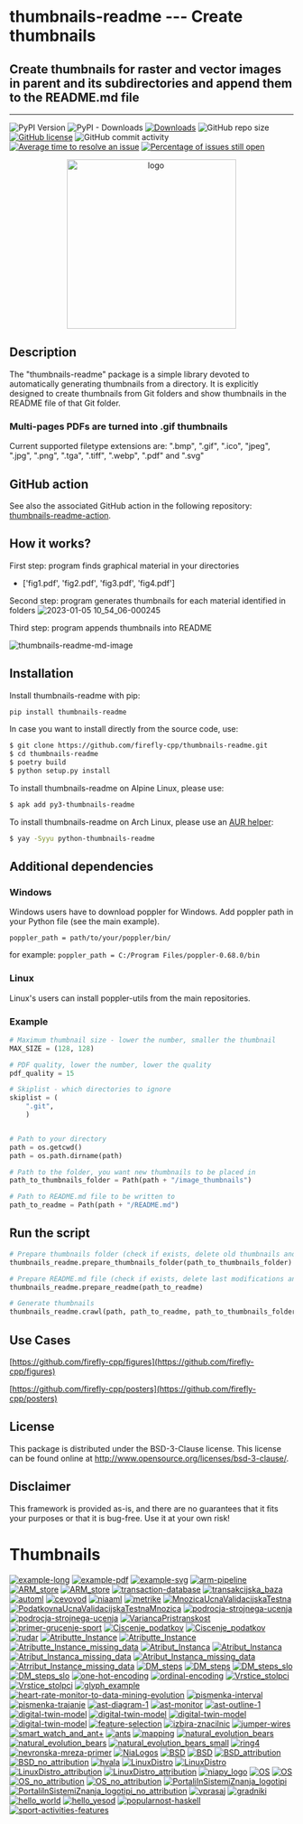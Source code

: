 # thumbnails-readme --- Create thumbnails

## Create thumbnails for raster and vector images in parent and its subdirectories and append them to the README.md file

---
![PyPI Version](https://img.shields.io/pypi/v/thumbnails-readme.svg)
![PyPI - Downloads](https://img.shields.io/pypi/dm/thumbnails-readme.svg)
[![Downloads](https://pepy.tech/badge/thumbnails-readme)](https://pepy.tech/project/thumbnails-readme)
![GitHub repo size](https://img.shields.io/github/repo-size/firefly-cpp/thumbnails-readme?style=flat-square)
[![GitHub license](https://img.shields.io/github/license/firefly-cpp/thumbnails-readme.svg)](https://github.com/firefly-cpp/thumbnails-readme/blob/master/LICENSE)
![GitHub commit activity](https://img.shields.io/github/commit-activity/w/firefly-cpp/thumbnails-readme.svg)
[![Average time to resolve an issue](http://isitmaintained.com/badge/resolution/firefly-cpp/thumbnails-readme.svg)](http://isitmaintained.com/project/firefly-cpp/thumbnails-readme "Average time to resolve an issue")
[![Percentage of issues still open](http://isitmaintained.com/badge/open/firefly-cpp/thumbnails-readme.svg)](http://isitmaintained.com/project/firefly-cpp/thumbnails-readme "Percentage of issues still open")

<p align="center">
  <img alt="logo" width="300" src=".github/images/logo_background.png">
</p>


## Description
The "thumbnails-readme" package is a simple library devoted to automatically generating thumbnails from a directory. It is explicitly designed to create thumbnails from Git folders and show thumbnails in the README file of that Git folder.

### Multi-pages PDFs are turned into .gif thumbnails

Current supported filetype extensions are: ".bmp", ".gif", ".ico", "jpeg", ".jpg", ".png", ".tga", ".tiff", ".webp", ".pdf" and ".svg"

## GitHub action

See also the associated GitHub action in the following repository: [thumbnails-readme-action](https://github.com/KukovecRok/thumbnails-readme-action).

## How it works?

First step: program finds graphical material in your directories
* ['fig1.pdf', 'fig2.pdf', 'fig3.pdf', 'fig4.pdf']

Second step: program generates thumbnails for each material identified in folders
![2023-01-05 10_54_06-000245](https://user-images.githubusercontent.com/33880044/212469322-e4fe49af-404d-40cd-85f8-63fd3eee162d.png)

Third step: program appends thumbnails into README

![thumbnails-readme-md-image](https://user-images.githubusercontent.com/33880044/224533101-11618c49-61b5-4b6a-bccd-5a1164430bca.png)

## Installation
Install thumbnails-readme with pip:

```sh
pip install thumbnails-readme
```

In case you want to install directly from the source code, use:

```sh
$ git clone https://github.com/firefly-cpp/thumbnails-readme.git
$ cd thumbnails-readme
$ poetry build
$ python setup.py install
```

To install thumbnails-readme on Alpine Linux, please use:

```sh
$ apk add py3-thumbnails-readme
```

To install thumbnails-readme on Arch Linux, please use an [AUR helper](https://wiki.archlinux.org/title/AUR_helpers):

```sh
$ yay -Syyu python-thumbnails-readme
```

## Additional dependencies

### Windows
Windows users have to download poppler for Windows. Add poppler
path in your Python file (see the main example).

``` poppler_path = path/to/your/poppler/bin/ ```

for example: ```poppler_path = C:/Program Files/poppler-0.68.0/bin```

### Linux
Linux's users can install poppler-utils from the main repositories.

### Example

``` python
# Maximum thumbnail size - lower the number, smaller the thumbnail
MAX_SIZE = (128, 128)

# PDF quality, lower the number, lower the quality
pdf_quality = 15

# Skiplist - which directories to ignore
skiplist = (
    ".git",
    )


# Path to your directory
path = os.getcwd()
path = os.path.dirname(path)

# Path to the folder, you want new thumbnails to be placed in
path_to_thumbnails_folder = Path(path + "/image_thumbnails")

# Path to README.md file to be written to
path_to_readme = Path(path + "/README.md")
```

## Run the script

``` python
# Prepare thumbnails folder (check if exists, delete old thumbnails and create new ones)
thumbnails_readme.prepare_thumbnails_folder(path_to_thumbnails_folder)

# Prepare README.md file (check if exists, delete last modifications and place newly generated ones)
thumbnails_readme.prepare_readme(path_to_readme)

# Generate thumbnails
thumbnails_readme.crawl(path, path_to_readme, path_to_thumbnails_folder, MAX_SIZE, pdf_quality, skiplist, poppler_path)
```
## Use Cases

[https://github.com/firefly-cpp/figures](https://github.com/firefly-cpp/figures)

[https://github.com/firefly-cpp/posters](https://github.com/firefly-cpp/posters)

## License

This package is distributed under the BSD-3-Clause license. This license can be found online at <http://www.opensource.org/licenses/bsd-3-clause/>.

## Disclaimer

This framework is provided as-is, and there are no guarantees that it fits your purposes or that it is bug-free. Use it at your own risk!









# Thumbnails
[![example-long](/image_thumbnails/pdf_animation_example-long.gif)](tests\example-long.pdf)
[![example-pdf](/image_thumbnails/pdf_example-pdf_thumb.png)](tests\example-pdf.pdf)
[![example-svg](/image_thumbnails/svg_example-svg_thumb.png)](tests\example-svg.svg)
[![arm-pipeline](/image_thumbnails/pdf_arm-pipeline_thumb.png)](tests\figures-main\association-rule-mining\arm-pipeline.pdf)
[![ARM_store](/image_thumbnails/pdf_ARM_store_thumb.png)](tests\figures-main\association-rule-mining\ARM_store.pdf)
[![ARM_store](/image_thumbnails/png_ARM_store_thumb.png)](tests\figures-main\association-rule-mining\ARM_store.png)
[![transaction-database](/image_thumbnails/pdf_transaction-database_thumb.png)](tests\figures-main\association-rule-mining\transaction-database.pdf)
[![transakcijska_baza](/image_thumbnails/pdf_transakcijska_baza_thumb.png)](tests\figures-main\association-rule-mining\transakcijska_baza.pdf)
[![automl](/image_thumbnails/pdf_automl_thumb.png)](tests\figures-main\automl\si\automl.pdf)
[![cevovod](/image_thumbnails/pdf_cevovod_thumb.png)](tests\figures-main\automl\si\cevovod.pdf)
[![niaaml](/image_thumbnails/pdf_niaaml_thumb.png)](tests\figures-main\automl\si\niaaml.pdf)
[![metrike](/image_thumbnails/pdf_metrike_thumb.png)](tests\figures-main\classification\metrike.pdf)
[![MnozicaUcnaValidacijskaTestna](/image_thumbnails/pdf_MnozicaUcnaValidacijskaTestna_thumb.png)](tests\figures-main\classification\MnozicaUcnaValidacijskaTestna.pdf)
[![PodatkovnaUcnaValidacijskaTestnaMnozica](/image_thumbnails/pdf_PodatkovnaUcnaValidacijskaTestnaMnozica_thumb.png)](tests\figures-main\classification\PodatkovnaUcnaValidacijskaTestnaMnozica.pdf)
[![podrocja-strojnega-ucenja](/image_thumbnails/pdf_podrocja-strojnega-ucenja_thumb.png)](tests\figures-main\classification\podrocja-strojnega-ucenja.pdf)
[![podrocja-strojnega-ucenja](/image_thumbnails/png_podrocja-strojnega-ucenja_thumb.png)](tests\figures-main\classification\podrocja-strojnega-ucenja.png)
[![VariancaPristranskost](/image_thumbnails/pdf_VariancaPristranskost_thumb.png)](tests\figures-main\classification\VariancaPristranskost.pdf)
[![primer-grucenje-sport](/image_thumbnails/pdf_primer-grucenje-sport_thumb.png)](tests\figures-main\clustering\primer-grucenje-sport.pdf)
[![Ciscenje_podatkov](/image_thumbnails/pdf_Ciscenje_podatkov_thumb.png)](tests\figures-main\data-cleaning\Ciscenje_podatkov.pdf)
[![Ciscenje_podatkov](/image_thumbnails/png_Ciscenje_podatkov_thumb.png)](tests\figures-main\data-cleaning\Ciscenje_podatkov.png)
[![rudar](/image_thumbnails/png_rudar_thumb.png)](tests\figures-main\data-mining\rudar.png)
[![Atributte_Instance](/image_thumbnails/pdf_Atributte_Instance_thumb.png)](tests\figures-main\data-mining\DM_steps\Atributte_Instance.pdf)
[![Atributte_Instance](/image_thumbnails/png_Atributte_Instance_thumb.png)](tests\figures-main\data-mining\DM_steps\Atributte_Instance.png)
[![Atributte_Instance_missing_data](/image_thumbnails/pdf_Atributte_Instance_missing_data_thumb.png)](tests\figures-main\data-mining\DM_steps\Atributte_Instance_missing_data.pdf)
[![Atribut_Instanca](/image_thumbnails/pdf_Atribut_Instanca_thumb.png)](tests\figures-main\data-mining\DM_steps\Atribut_Instanca.pdf)
[![Atribut_Instanca](/image_thumbnails/png_Atribut_Instanca_thumb.png)](tests\figures-main\data-mining\DM_steps\Atribut_Instanca.png)
[![Atribut_Instanca_missing_data](/image_thumbnails/pdf_Atribut_Instanca_missing_data_thumb.png)](tests\figures-main\data-mining\DM_steps\Atribut_Instanca_missing_data.pdf)
[![Atribut_Instanca_missing_data](/image_thumbnails/png_Atribut_Instanca_missing_data_thumb.png)](tests\figures-main\data-mining\DM_steps\Atribut_Instanca_missing_data.png)
[![Atrribut_Instance_missing_data](/image_thumbnails/png_Atrribut_Instance_missing_data_thumb.png)](tests\figures-main\data-mining\DM_steps\Atrribut_Instance_missing_data.png)
[![DM_steps](/image_thumbnails/pdf_DM_steps_thumb.png)](tests\figures-main\data-mining\DM_steps\DM_steps.pdf)
[![DM_steps](/image_thumbnails/png_DM_steps_thumb.png)](tests\figures-main\data-mining\DM_steps\DM_steps.png)
[![DM_steps_slo](/image_thumbnails/pdf_DM_steps_slo_thumb.png)](tests\figures-main\data-mining\DM_steps\DM_steps_slo.pdf)
[![DM_steps_slo](/image_thumbnails/png_DM_steps_slo_thumb.png)](tests\figures-main\data-mining\DM_steps\DM_steps_slo.png)
[![one-hot-encoding](/image_thumbnails/pdf_one-hot-encoding_thumb.png)](tests\figures-main\data-mining\preprocessing\one-hot-encoding.pdf)
[![ordinal-encoding](/image_thumbnails/pdf_ordinal-encoding_thumb.png)](tests\figures-main\data-mining\preprocessing\ordinal-encoding.pdf)
[![Vrstice_stolpci](/image_thumbnails/pdf_Vrstice_stolpci_thumb.png)](tests\figures-main\data-mining\preprocessing\Vrstice_stolpci.pdf)
[![Vrstice_stolpci](/image_thumbnails/png_Vrstice_stolpci_thumb.png)](tests\figures-main\data-mining\preprocessing\Vrstice_stolpci.png)
[![glyph_example](/image_thumbnails/pdf_glyph_example_thumb.png)](tests\figures-main\data-mining-in-sport\glyph_example.pdf)
[![heart-rate-monitor-to-data-mining-evolution](/image_thumbnails/pdf_heart-rate-monitor-to-data-mining-evolution_thumb.png)](tests\figures-main\data-mining-in-sport\heart-rate-monitor-to-data-mining-evolution.pdf)
[![pismenka-interval](/image_thumbnails/pdf_pismenka-interval_thumb.png)](tests\figures-main\data-mining-in-sport\pismenka-interval.pdf)
[![pismenka-trajanje](/image_thumbnails/pdf_pismenka-trajanje_thumb.png)](tests\figures-main\data-mining-in-sport\pismenka-trajanje.pdf)
[![ast-diagram-1](/image_thumbnails/pdf_ast-diagram-1_thumb.png)](tests\figures-main\digital-twin\artificial-sport-trainer\ast-diagram-1.pdf)
[![ast-monitor](/image_thumbnails/jpg_ast-monitor_thumb.png)](tests\figures-main\digital-twin\artificial-sport-trainer\ast-monitor.JPG)
[![ast-outline-1](/image_thumbnails/pdf_ast-outline-1_thumb.png)](tests\figures-main\digital-twin\artificial-sport-trainer\ast-outline-1.pdf)
[![digital-twin-model](/image_thumbnails/png_digital-twin-model_thumb.png)](tests\figures-main\digital-twin\model-EN\digital-twin-model.png)
[![digital-twin-model](/image_thumbnails/svg_digital-twin-model_thumb.png)](tests\figures-main\digital-twin\model-EN\digital-twin-model.svg)
[![digital-twin-model](/image_thumbnails/png_digital-twin-model_thumb.png)](tests\figures-main\digital-twin\model-SI\digital-twin-model.png)
[![digital-twin-model](/image_thumbnails/svg_digital-twin-model_thumb.png)](tests\figures-main\digital-twin\model-SI\digital-twin-model.svg)
[![feature-selection](/image_thumbnails/pdf_feature-selection_thumb.png)](tests\figures-main\feature-selection\feature-selection.pdf)
[![izbira-znacilnic](/image_thumbnails/pdf_izbira-znacilnic_thumb.png)](tests\figures-main\feature-selection\izbira-znacilnic.pdf)
[![jumper-wires](/image_thumbnails/jpg_jumper-wires_thumb.png)](tests\figures-main\hardware\jumper-wires.JPG)
[![smart_watch_and_ant+](/image_thumbnails/jpg_smart_watch_and_ant+_thumb.png)](tests\figures-main\hardware\smart_watch_and_ant+.jpg)
[![ants](/image_thumbnails/pdf_ants_thumb.png)](tests\figures-main\nature-inspired-algorithms\ants.pdf)
[![mapping](/image_thumbnails/pdf_mapping_thumb.png)](tests\figures-main\nature-inspired-algorithms\mapping.pdf)
[![natural_evolution_bears](/image_thumbnails/pdf_natural_evolution_bears_thumb.png)](tests\figures-main\nature-inspired-algorithms\natural_evolution_bears.pdf)
[![natural_evolution_bears](/image_thumbnails/png_natural_evolution_bears_thumb.png)](tests\figures-main\nature-inspired-algorithms\natural_evolution_bears.png)
[![natural_evolution_bears_small](/image_thumbnails/png_natural_evolution_bears_small_thumb.png)](tests\figures-main\nature-inspired-algorithms\natural_evolution_bears_small.png)
[![ring4](/image_thumbnails/pdf_ring4_thumb.png)](tests\figures-main\nature-inspired-algorithms\ring4.pdf)
[![nevronska-mreza-primer](/image_thumbnails/pdf_nevronska-mreza-primer_thumb.png)](tests\figures-main\neural-network\nevronska-mreza-primer.pdf)
[![NiaLogos](/image_thumbnails/png_NiaLogos_thumb.png)](tests\figures-main\nialogos\NiaLogos.png)
[![BSD](/image_thumbnails/pdf_BSD_thumb.png)](tests\figures-main\other\BSD.pdf)
[![BSD](/image_thumbnails/svg_BSD_thumb.png)](tests\figures-main\other\BSD.svg)
[![BSD_attribution](/image_thumbnails/pdf_BSD_attribution_thumb.png)](tests\figures-main\other\BSD_attribution.pdf)
[![BSD_no_attribution](/image_thumbnails/pdf_BSD_no_attribution_thumb.png)](tests\figures-main\other\BSD_no_attribution.pdf)
[![hvala](/image_thumbnails/pdf_hvala_thumb.png)](tests\figures-main\other\hvala.pdf)
[![LinuxDistro](/image_thumbnails/pdf_LinuxDistro_thumb.png)](tests\figures-main\other\LinuxDistro.pdf)
[![LinuxDistro](/image_thumbnails/svg_LinuxDistro_thumb.png)](tests\figures-main\other\LinuxDistro.svg)
[![LinuxDistro_attribution](/image_thumbnails/pdf_LinuxDistro_attribution_thumb.png)](tests\figures-main\other\LinuxDistro_attribution.pdf)
[![LinuxDistro_attribution](/image_thumbnails/svg_LinuxDistro_attribution_thumb.png)](tests\figures-main\other\LinuxDistro_attribution.svg)
[![niapy_logo](/image_thumbnails/png_niapy_logo_thumb.png)](tests\figures-main\other\niapy_logo.png)
[![OS](/image_thumbnails/pdf_OS_thumb.png)](tests\figures-main\other\OS.pdf)
[![OS](/image_thumbnails/svg_OS_thumb.png)](tests\figures-main\other\OS.svg)
[![OS_no_attribution](/image_thumbnails/pdf_OS_no_attribution_thumb.png)](tests\figures-main\other\OS_no_attribution.pdf)
[![OS_no_attribution](/image_thumbnails/svg_OS_no_attribution_thumb.png)](tests\figures-main\other\OS_no_attribution.svg)
[![PortaliInSistemiZnanja_logotipi](/image_thumbnails/pdf_PortaliInSistemiZnanja_logotipi_thumb.png)](tests\figures-main\other\PortaliInSistemiZnanja_logotipi.pdf)
[![PortaliInSistemiZnanja_logotipi_no_attribution](/image_thumbnails/pdf_PortaliInSistemiZnanja_logotipi_no_attribution_thumb.png)](tests\figures-main\other\PortaliInSistemiZnanja_logotipi_no_attribution.pdf)
[![vprasaj](/image_thumbnails/pdf_vprasaj_thumb.png)](tests\figures-main\other\vprasaj.pdf)
[![gradniki](/image_thumbnails/png_gradniki_thumb.png)](tests\figures-main\programming\haskell\yesod-framework\gradniki.PNG)
[![hello_world](/image_thumbnails/png_hello_world_thumb.png)](tests\figures-main\programming\haskell\yesod-framework\hello_world.PNG)
[![hello_yesod](/image_thumbnails/png_hello_yesod_thumb.png)](tests\figures-main\programming\haskell\yesod-framework\hello_yesod.PNG)
[![popularnost-haskell](/image_thumbnails/png_popularnost-haskell_thumb.png)](tests\figures-main\programming\haskell\yesod-framework\popularnost-haskell.PNG)
[![sport-activities-features](/image_thumbnails/pdf_sport-activities-features_thumb.png)](tests\figures-main\software-packages\sport-activities-features.pdf)
